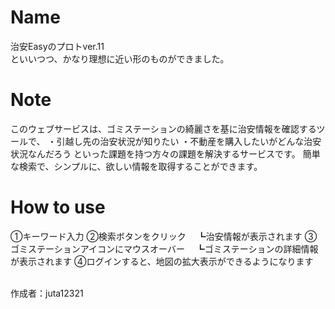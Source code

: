 # Name
治安Easyのプロトver.11<br>
といいつつ、かなり理想に近い形のものができました。<br>

# Note
このウェブサービスは、ゴミステーションの綺麗さを基に治安情報を確認するツールで、
・引越し先の治安状況が知りたい
・不動産を購入したいがどんな治安状況なんだろう
といった課題を持つ方々の課題を解決するサービスです。
簡単な検索で、シンプルに、欲しい情報を取得することができます。

# How to use
①キーワード入力
②検索ボタンをクリック
　┗治安情報が表示されます
③ゴミステーションアイコンにマウスオーバー
　┗ゴミステーションの詳細情報が表示されます
④ログインすると、地図の拡大表示ができるようになります


<br>
作成者：juta12321
